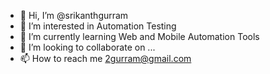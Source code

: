 - 👋 Hi, I’m @srikanthgurram
- 👀 I’m interested in Automation Testing
- 🌱 I’m currently learning Web and Mobile Automation Tools
- 💞️ I’m looking to collaborate on ...
- 📫 How to reach me 2gurram@gmail.com

<!---
srikanthgurram/srikanthgurram is a ✨ special ✨ repository because its `README.md` (this file) appears on your GitHub profile.
You can click the Preview link to take a look at your changes.
--->
